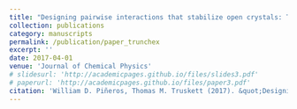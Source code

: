```yaml
---
title: "Designing pairwise interactions that stabilize open crystals: Truncated square and truncated hexagonal lattices"
collection: publications
category: manuscripts
permalink: /publication/paper_trunchex
excerpt: ''
date: 2017-04-01
venue: 'Journal of Chemical Physics'
# slidesurl: 'http://academicpages.github.io/files/slides3.pdf'
# paperurl: 'http://academicpages.github.io/files/paper3.pdf'
citation: 'William D. Piñeros, Thomas M. Truskett (2017). &quot;Designing pairwise interactions that stabilize open crystals: Truncated square and truncated hexagonal lattices &quot; <i>J. Chem. Phys.</i>'
---
```

